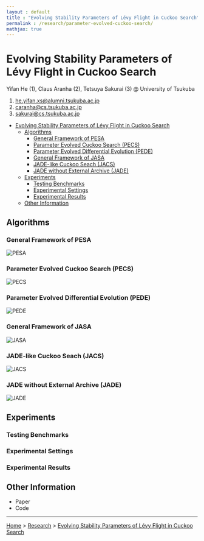 ```yaml
---
layout : default
title : "Evolving Stability Parameters of Lévy Flight in Cuckoo Search"
permalink : /research/parameter-evolved-cuckoo-search/
mathjax: true
---
```


<script src="https://cdnjs.cloudflare.com/ajax/libs/mathjax/2.7.6/MathJax.js?config=TeX-MML-AM_CHTML" async="" type="text/javascript"> </script>

# Evolving Stability Parameters of Lévy Flight in Cuckoo Search

Yifan He (1), Claus Aranha (2), Tetsuya Sakurai (3) @ University of Tsukuba

1. he.yifan.xs@alumni.tsukuba.ac.jp
2. caranha@cs.tsukuba.ac.jp
3. sakurai@cs.tsukuba.ac.jp

- [Evolving Stability Parameters of Lévy Flight in Cuckoo Search](#evolving-stability-parameters-of-lévy-flight-in-cuckoo-search)
  - [Algorithms](#algorithms)
    - [General Framework of PESA](#general-framework-of-pesa)
    - [Parameter Evolved Cuckoo Search (PECS)](#parameter-evolved-cuckoo-search-pecs)
    - [Parameter Evolved Differential Evolution (PEDE)](#parameter-evolved-differential-evolution-pede)
    - [General Framework of JASA](#general-framework-of-jasa)
    - [JADE-like Cuckoo Seach (JACS)](#jade-like-cuckoo-seach-jacs)
    - [JADE without External Archive (JADE)](#jade-without-external-archive-jade)
  - [Experiments](#experiments)
    - [Testing Benchmarks](#testing-benchmarks)
    - [Experimental Settings](#experimental-settings)
    - [Experimental Results](#experimental-results)
  - [Other Information](#other-information)

## Algorithms


### General Framework of PESA 

![PESA](images/algorithms/pesa.svg)

### Parameter Evolved Cuckoo Search (PECS)

![PECS](images/algorithms/pecs.svg)

### Parameter Evolved Differential Evolution (PEDE)

![PEDE](images/algorithms/pede.svg)

### General Framework of JASA

![JASA](images/algorithms/jasa.svg)

### JADE-like Cuckoo Seach (JACS)

![JACS](images/algorithms/jacs.svg)

### JADE without External Archive (JADE)

![JADE](images/algorithms/jade.svg)

## Experiments

### Testing Benchmarks

### Experimental Settings

### Experimental Results

## Other Information

- Paper
- Code

---

[Home](/) > [Research](/research/) > [Evolving Stability Parameters of Lévy Flight in Cuckoo Search](/research/parameter-evolved-cuckoo-search/)